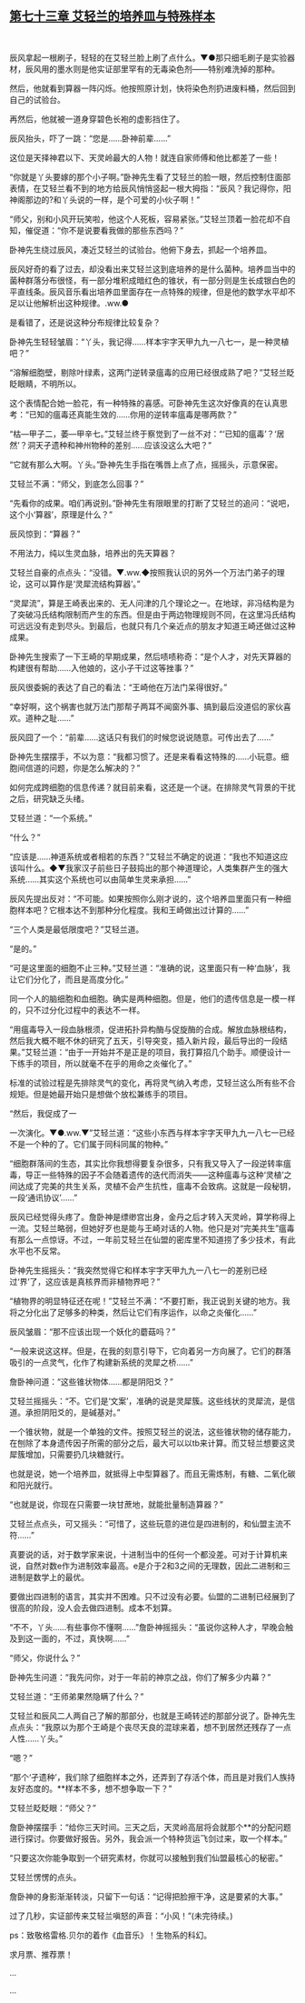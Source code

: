 ## [第七十三章 艾轻兰的培养皿与特殊样本](https://www.xxbiquge.com/11_11207/9033947.html)
﻿

  辰风拿起一根刷子，轻轻的在艾轻兰脸上刷了点什么。▼●那只细毛刷子是实验器材，辰风用的墨水则是他实证部里罕有的无毒染色剂——特别难洗掉的那种。

  然后，他就看到算器一阵闪烁。他按照原计划，快将染色剂扔进废料桶，然后回到自己的试验台。

  再然后，他就被一道身穿碧色长袍的虚影挡住了。

  辰风抬头，吓了一跳：“您是……卧神前辈……”

  这位是天择神君以下、天灵岭最大的人物！就连自家师傅和他比都差了一些！

  “你就是丫头要嫁的那个小子啊。”卧神先生看了艾轻兰的脸一眼，然后控制住面部表情，在艾轻兰看不到的地方给辰风悄悄竖起一根大拇指：“辰风？我记得你，阳神阁那边的?和丫头说的一样，是个可爱的小伙子啊！”

  “师父，别和小风开玩笑啦，他这个人死板，容易紧张。”艾轻兰顶着一脸花却不自知，催促道：“你不是说要看我做的那些东西吗？”

  卧神先生绕过辰风，凑近艾轻兰的试验台。他俯下身去，抓起一个培养皿。

  辰风好奇的看了过去，却没看出来艾轻兰这到底培养的是什么菌种。培养皿当中的菌种群落分布很怪，有一部分堆积成暗红色的锥状，有一部分则是生长成银白色的平直线条。辰风音乐看出培养皿里面存在一点特殊的规律，但是他的数学水平却不足以让他解析出这种规律。.ww.●

  是看错了，还是说这种分布规律比较复杂？

  卧神先生轻轻皱眉：“丫头，我记得……样本宇字天甲九九一八七一，是一种灵植吧？”

  “溶解细胞壁，剔除叶绿素，这两门逆转录瘟毒的应用已经很成熟了吧？”艾轻兰眨眨眼睛，不明所以。

  这个表情配合她一脸花，有一种特殊的喜感。可卧神先生这次好像真的在认真思考：“已知的瘟毒还真能生效的……你用的逆转率瘟毒是哪两款？”

  “枯—甲子二，萎—甲辛七。”艾轻兰终于察觉到了一丝不对：“‘已知的瘟毒’？‘居然’？洞天孑遗种和神州物种的差别……应该没这么大吧？”

  “它就有那么大啊。丫头。”卧神先生手指在嘴唇上点了点，摇摇头，示意保密。

  艾轻兰不满：“师父，到底怎么回事？”

  “先看你的成果。咱们再说别。”卧神先生有限眼里的打断了艾轻兰的追问：“说吧，这个小‘算器’，原理是什么？”

  辰风惊到：“算器？”

  不用法力，纯以生灵血脉，培养出的先天算器？

  艾轻兰自豪的点点头：“没错。▼.ww.◆按照我认识的另外一个万法门弟子的理论，这可以算作是‘灵犀流结构算器’。”

  “灵犀流”，算是王崎表出来的、无人问津的几个理论之一。在地球，非冯结构是为了突破冯氏结构限制而产生的东西。但是由于两边物理规则不同，在这里冯氏结构可远远没有走到尽头。到最后，也就只有几个亲近点的朋友才知道王崎还做过这种成果。

  卧神先生搜索了一下王崎的早期成果，然后啧啧称奇：“是个人才，对先天算器的构建很有帮助……入他娘的，这小子干过这等挫事？”

  辰风很委婉的表达了自己的看法：“王崎他在万法门呆得很好。”

  “幸好啊，这个祸害也就万法门那帮子两耳不闻窗外事、搞到最后没道侣的家伙喜欢。道种之耻……”

  辰风囧了一个：“前辈……这话只有我们的时候您说说随意。可传出去了……”

  卧神先生摆摆手，不以为意：“我都习惯了。还是来看看这特殊的……小玩意。细胞间信道的问题，你是怎么解决的？”

  如何完成跨细胞的信息传递？就目前来看，这还是一个谜。在排除灵气背景的干扰之后，研究缺乏头绪。

  艾轻兰道：“一个系统。”

  “什么？”

  “应该是……神道系统或者相若的东西？”艾轻兰不确定的说道：“我也不知道这应该叫什么。◆▼我家汉子前些日子鼓捣出的那个神道理论，人类集群产生的强大系统……其实这个系统也可以由简单生灵来承担……”

  辰风先提出反对：“不可能。如果按照你么刚才说的，这个培养皿里面只有一种细胞样本吧？它根本达不到那种分化程度。我和王崎做出过计算的……”

  “三个人类是最低限度吧？”艾轻兰道。

  “是的。”

  “可是这里面的细胞不止三种。”艾轻兰道：“准确的说，这里面只有一种‘血脉’，我让它们分化了，而且是高度分化。”

  同一个人的脑细胞和血细胞。确实是两种细胞。但是，他们的遗传信息是一模一样的，只不过分化过程中的表达不一样。

  “用瘟毒导入一段血脉根须，促进拓扑异构酶与促旋酶的合成。解放血脉根结构，然后我大概不眠不休的研究了五天，引导突变，插入新片段，最后导出的一段结果。”艾轻兰道：“由于一开始并不是正是的项目，我打算招几个助手。顺便设计一下练手的项目，所以就毫不在乎的用命之炎催化了。”

  标准的试验过程是先排除灵气的变化，再将灵气纳入考虑，艾轻兰这么所有些不合规矩。但是她最开始只是想做个放松兼练手的项目。

  “然后，我促成了一

  一次演化。▼●.ww.▼”艾轻兰道：“这些小东西与样本宇字天甲九九一八七一已经不是一个种的了。它们属于同科同属的物种。”

  “细胞群落间的生态，其实比你我想得要复杂很多，只有我又导入了一段逆转率瘟毒，导正一些特殊的因子不会随着遗传的迭代而消失——这种瘟毒与这种‘灵植’之间达成了完美的共生关系，灵植不会产生抗性，瘟毒不会致病。这就是一段秘钥，一段‘通讯协议’……”

  辰风已经觉得头疼了。詹卧神是缥缈宫出身，金丹之后才转入天灵岭，算学称得上一流。艾轻兰略弱，但她好歹也是能与王崎对话的人物。他只是对“完美共生”瘟毒有那么一点惊讶。不过，一年前艾轻兰在仙盟的密库里不知道捞了多少技术，有此水平也不反常。

  卧神先生摇摇头：“我突然觉得它和样本宇字天甲九九一八七一的差别已经过‘界’了，这应该是真核界而非植物界吧？”

  “植物界的明显特征还在呢！”艾轻兰不满：“不要打断，我正说到关键的地方。我将之分化出了足够多的种类，然后让它们有序运作，以命之炎催化……”

  辰风皱眉：“那不应该出现一个妖化的蘑菇吗？”

  “一般来说这这样。但是，在我的刻意引导下，它向着另一方向展了。它们的群落吸引的一点灵气，化作了构建新系统的灵犀之桥……”

  詹卧神问道：“这些锥状物体……都是阴阳爻？”

  艾轻兰摇摇头：“不。它们是‘文案’，准确的说是灵犀簇。这些线状的灵犀流，是信道。承担阴阳爻的，是碱基对。”

  一个锥状物，就是一个单独的文件。按照艾轻兰的说法，这些锥状物的储存能力，在刨除了本身遗传因子所需的部分之后，最大可以以tb来计算。而艾轻兰想要这灵犀簇增加，只需要扔几块糖就行。

  也就是说，她一个培养皿，就抵得上中型算器了。而且无需炼制，有糖、二氧化碳和阳光就行。

  “也就是说，你现在只需要一块甘蔗地，就能批量制造算器？”

  艾轻兰点点头，可又摇头：“可惜了，这些玩意的进位是四进制的，和仙盟主流不符……”

  真要说的话，对于数学家来说，十进制当中的任何一个都没差。可对于计算机来说，自然对数e作为进制效率最高。e是介于2和3之间的无理数，因此二进制和三进制是数学上的最优。

  要做出四进制的语言，其实并不困难。只不过没有必要。仙盟的二进制已经展到了很高的阶段，没人会去做四进制。成本不划算。

  “不不，丫头……有些事你不懂啊……”詹卧神摇摇头：“虽说你这种人才，早晚会触及到这一面的，不过，真快啊……”

  “师父，你说什么？”

  卧神先生问道：“我先问你，对于一年前的神京之战，你们了解多少内幕？”

  艾轻兰道：“王师弟果然隐瞒了什么？”

  艾轻兰和辰风二人两自己了解的那部分，也就是王崎转述的那部分说了。卧神先生点点头：“我原以为那个王崎是个丧尽天良的混球来着，想不到居然还残存了一点人性……丫头。”

  “嗯？”

  “那个‘孑遗种’，我们除了细胞样本之外，还弄到了存活个体，而且是对我们人族持友好态度的。**样本不多，想不想争取一下？”

  艾轻兰眨眨眼：“师父？”

  詹卧神摆摆手：“给你三天时间。三天之后，天灵岭高层将会就那个**的分配问题进行探讨。你要做好报告。另外，我会派一个特种货运飞剑过来，取一个样本。”

  “只要这次你能争取到一个研究素材，你就可以接触到我们仙盟最核心的秘密。”

  艾轻兰愣愣的点头。

  詹卧神的身影渐渐转淡，只留下一句话：“记得把脸擦干净，这是要紧的大事。”

  过了几秒，实证部传来艾轻兰嗔怒的声音：“小风！”(未完待续。)

  ps：致敬格雷格.贝尔的着作《血音乐》！生物系的科幻。

  求月票、推荐票！

  ...

  ...
